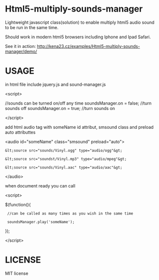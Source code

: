 # Html5-multiply-sounds-manager
Lightweight javascript class(solution) to enable multiply html5 audio sound to be run in the same time.

Should work in modern html5 browsers including Iphone and Ipad Safari.

See it in action: 
http://kena23.cz/examples/Html5-multiply-sounds-manager/demo/


# USAGE

in html file include jquery.js and sound-manager.js

&lt;script&gt;

  //sounds can be turned on/off any time
  soundsManager.on = false; //turn sounds off
  soundsManager.on = true;  //turn sounds on

&lt;/script&gt;


add html audio tag with someName id attribut, smsound class and preload auto attributtes

 &lt;audio id="someName" class="smsound" preload="auto"&gt;

    &lt;source src="sounds/Vinyl.ogg" type="audio/ogg"&gt;

    &lt;source src="soundst/Vinyl.mp3" type="audio/mpeg"&gt;

    &lt;source src="sounds/Vinyl.aac" type="audio/aac"&gt;

&lt;/audio&gt;

when document ready you can call

&lt;script&gt;

 $(function(){

     //can be called as many times as you wish in the same time 

     soundsManager.play('someName');

 });

&lt;/script&gt;




# LICENSE
MIT license


